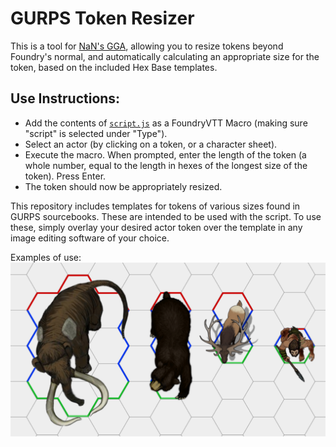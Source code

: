 # GURPS Token Resizer
This is a tool for [NaN's GGA](https://github.com/crnormand/gurps), allowing you to resize tokens beyond Foundry's normal,
and automatically calculating an appropriate size for the token, based on the included Hex Base templates.

## Use Instructions:
- Add the contents of [`script.js`](https://raw.githubusercontent.com/rinickolous/gurps-token-resize/main/script.js) as a FoundryVTT Macro (making sure "script" is selected under "Type").
- Select an actor (by clicking on a token, or a character sheet).
- Execute the macro. When prompted, enter the length of the token (a whole number, equal to the length in hexes of the longest size of the token). Press Enter.
- The token should now be appropriately resized.

This repository includes templates for tokens of various sizes found in GURPS sourcebooks. These are intended to be used with the script.
To use these, simply overlay your desired actor token over the template in any image editing software of your choice.

Examples of use:
![Example of use](https://github.com/rinickolous/gurps-token-resize/raw/master/Images/Example.png "Example of Use")
